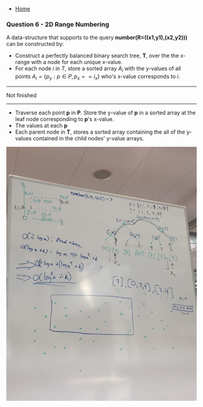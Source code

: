 * [Home](README.md)

### Question 6 - 2D Range Numbering

A data-structure that supports to the query **number(R=((x1,y1),(x2,y2)))** can be constructed by:

* Construct a perfectly balanced binary search tree, **T**, over the the x-range with a node for each unique x-value.
* For each node $i$ in $T$, store a sorted array $A_i$ with the y-values of all points $A_i=\{p_y :p \in P , p_x == i_x \}$ who's x-value corresponds to $i$.

***
Not finished
***

* Traverse each point **p** in **P**. Store the y-value of **p** in a sorted array at the leaf node corresponding to **p**'s x-value.
* The values at each **p**
* Each parent node in **T**, stores a sorted array containing the all of the y-values contained in the child nodes' y-value arrays.

![fig6](fig6.jpg)

